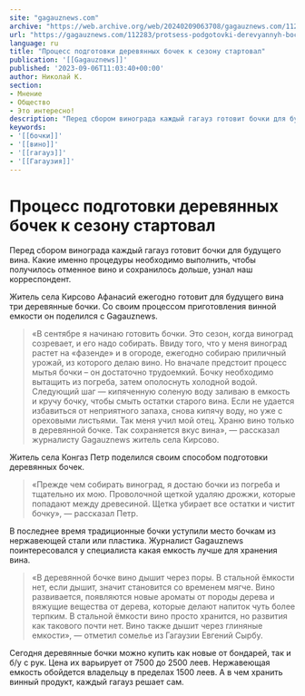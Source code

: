 ```yaml
---
site: "gagauznews.com"
archive: "https://web.archive.org/web/20240209063708/gagauznews.com/112283/protsess-podgotovki-derevyannyh-bochek-k-sezonu-startoval.html"
url: "https://gagauznews.com/112283/protsess-podgotovki-derevyannyh-bochek-k-sezonu-startoval.html"
language: ru
title: "Процесс подготовки деревянных бочек к сезону стартовал"
publication: '[[Gagauznews]]'
published: '2023-09-06T11:03:40+00:00'
author: Николай К.
section:
- Мнение
- Общество
- Это интересно!
description: "Перед сбором винограда каждый гагауз готовит бочки для будущего вина. Какие именно процедуры необходимо выполнить, чтобы получилось отменное вино и сохранилось дольше, узнал наш корреспондент. Житель села Кирсово Афанасий ежегодно готовит для будущего вина три деревянные бочки. Со своим процессом приготовления винной емкости он поделился с Gagauznews. «В сентябре я начинаю готовить бочки. Это сезон, когда виноград созревает, и его надо собирать. Ввиду того, что у меня виноград растет на «фазенде» и в огороде, ежегодно собираю приличный урожай, из которого делаю вино. Но вначале предстоит процесс мытья бочки – он достаточно трудоемкий. Бочку необходимо вытащить из погреба, затем ополоснуть холодной […]"
keywords:
- '[[бочки]]'
- '[[вино]]'
- '[[гагауз]]'
- '[[Гагаузия]]'
---
```


# Процесс подготовки деревянных бочек к сезону стартовал

Перед сбором винограда каждый гагауз готовит бочки для будущего вина. Какие именно процедуры необходимо выполнить, чтобы получилось отменное вино и сохранилось дольше, узнал наш корреспондент.

Житель села Кирсово Афанасий ежегодно готовит для будущего вина три деревянные бочки. Со своим процессом приготовления винной емкости он поделился с Gagauznews.

> «В сентябре я начинаю готовить бочки. Это сезон, когда виноград созревает, и его надо собирать. Ввиду того, что у меня виноград растет на «фазенде» и в огороде, ежегодно собираю приличный урожай, из которого делаю вино. Но вначале предстоит процесс мытья бочки – он достаточно трудоемкий. Бочку необходимо вытащить из погреба, затем ополоснуть холодной водой. Следующий шаг — кипяченную соленую воду заливаю в емкость и кручу бочку, чтобы смыть остатки старого вина. Если не удается избавиться от неприятного запаха, снова кипячу воду, но уже с ореховыми листьями. Так меня учил мой отец. Храню вино только в деревянной бочке. Так сохраняется вкус вина», — рассказал журналисту Gagauznews житель села Кирсово.

Житель села Конгаз Петр поделился своим способом подготовки деревянных бочек.

> «Прежде чем собирать виноград, я достаю бочки из погреба и тщательно их мою. Проволочной щеткой удаляю дрожжи, которые попадают между древесиной. Щетка убирает все остатки и чистит бочку», — рассказал Петр.

В последнее время традиционные бочки уступили место бочкам из нержавеющей стали или пластика. Журналист Gagauznews поинтересовался у специалиста какая емкость лучше для хранения вина.

> «В деревянной бочке вино дышит через поры. В стальной ёмкости нет, если дышит, значит становится со временем мягче. Вино развивается, появляются новые ароматы от породы дерева и вяжущие вещества от дерева, которые делают напиток чуть более терпким. В стальной ёмкости вино просто хранится, но развития как такового почти нет. Вино также дышит через глиняные емкости», — отметил сомелье из Гагаузии Евгений Сырбу.

Сегодня деревянные бочки можно купить как новые от бондарей, так и б/у с рук. Цена их варьирует от 7500 до 2500 леев. Нержавеющая емкость обойдется владельцу в пределах 1500 леев. А в чем хранить винный продукт, каждый гагауз решает сам.